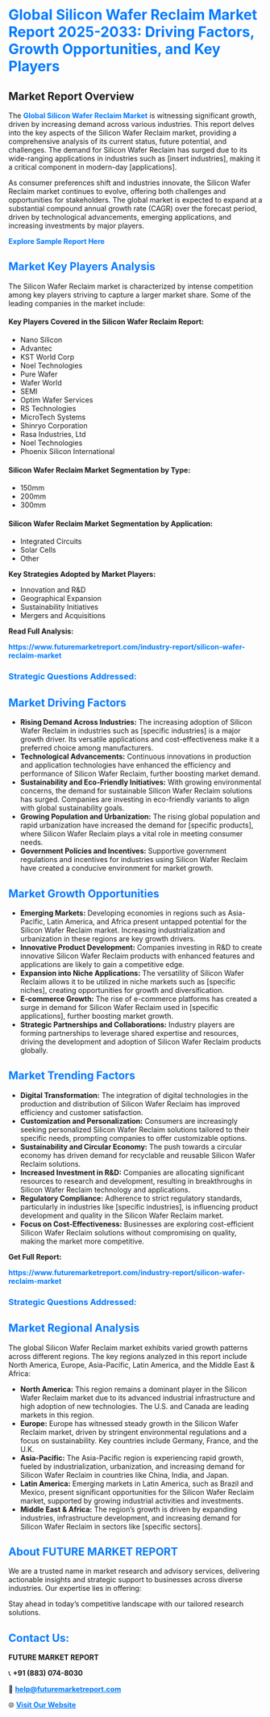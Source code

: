 <h1 style="color: #007BFF;">Global Silicon Wafer Reclaim Market Report 2025-2033: Driving Factors, Growth Opportunities, and Key Players</h1>

<section id="overview">
<h2>Market Report Overview</h2>
<p>The <a href="https://www.futuremarketreport.com/industry-report/silicon-wafer-reclaim-market" style="color: #007BFF; text-decoration: none;"><strong>Global Silicon Wafer Reclaim Market</strong></a> is witnessing significant growth, driven by increasing demand across various industries. This report delves into the key aspects of the Silicon Wafer Reclaim market, providing a comprehensive analysis of its current status, future potential, and challenges. The demand for Silicon Wafer Reclaim has surged due to its wide-ranging applications in industries such as [insert industries], making it a critical component in modern-day [applications].</p>
<p>As consumer preferences shift and industries innovate, the Silicon Wafer Reclaim market continues to evolve, offering both challenges and opportunities for stakeholders. The global market is expected to expand at a substantial compound annual growth rate (CAGR) over the forecast period, driven by technological advancements, emerging applications, and increasing investments by major players.</p>
</section>

<section id="overview">
<p><a href="https://www.futuremarketreport.com/request-sample/reportId=91004" style="color: #007BFF; text-decoration: none;"><strong>Explore Sample Report Here</strong></a></p>
</section>

<section id="key-players">
<h2 style="color: #007BFF;">Market Key Players Analysis</h2>
<p>The Silicon Wafer Reclaim market is characterized by intense competition among key players striving to capture a larger market share. Some of the leading companies in the market include:</p>
<h4>Key Players Covered in the Silicon Wafer Reclaim Report:</h4>
<ul><li>Nano Silicon</li><li>Advantec</li><li>KST World Corp</li><li>Noel Technologies</li><li>Pure Wafer</li><li>Wafer World</li><li>SEMI</li><li>Optim Wafer Services</li><li>RS Technologies</li><li>MicroTech Systems</li><li>Shinryo Corporation</li><li>Rasa Industries, Ltd</li><li>Noel Technologies</li><li>Phoenix Silicon International</li></ul>
<h4>Silicon Wafer Reclaim Market Segmentation by Type:</h4>
<ul><li>150mm</li><li>200mm</li><li>300mm</li></ul>

<h4>Silicon Wafer Reclaim Market Segmentation by Application:</h4>
<ul><li>Integrated Circuits</li><li>Solar Cells</li><li>Other</li></ul>
<p><strong>Key Strategies Adopted by Market Players:</strong></p>
<ul>
<li>Innovation and R&D</li>
<li>Geographical Expansion</li>
<li>Sustainability Initiatives</li>
<li>Mergers and Acquisitions</li>
</ul>
</section>

<section>
<p><strong>Read Full Analysis: </strong></p><a href="https://www.futuremarketreport.com/industry-report/silicon-wafer-reclaim-market" style="color: #007BFF; text-decoration: none;"><strong>https://www.futuremarketreport.com/industry-report/silicon-wafer-reclaim-market</strong></a>
<h3 style="color: #007BFF;">Strategic Questions Addressed:</h3>
</section>

<section id="driving-factors">
<h2 style="color: #007BFF;">Market Driving Factors</h2>
<ul>
<li><strong>Rising Demand Across Industries:</strong> The increasing adoption of Silicon Wafer Reclaim in industries such as [specific industries] is a major growth driver. Its versatile applications and cost-effectiveness make it a preferred choice among manufacturers.</li>
<li><strong>Technological Advancements:</strong> Continuous innovations in production and application technologies have enhanced the efficiency and performance of Silicon Wafer Reclaim, further boosting market demand.</li>
<li><strong>Sustainability and Eco-Friendly Initiatives:</strong> With growing environmental concerns, the demand for sustainable Silicon Wafer Reclaim solutions has surged. Companies are investing in eco-friendly variants to align with global sustainability goals.</li>
<li><strong>Growing Population and Urbanization:</strong> The rising global population and rapid urbanization have increased the demand for [specific products], where Silicon Wafer Reclaim plays a vital role in meeting consumer needs.</li>
<li><strong>Government Policies and Incentives:</strong> Supportive government regulations and incentives for industries using Silicon Wafer Reclaim have created a conducive environment for market growth.</li>
</ul>
</section>

<section id="growth-opportunities">
<h2 style="color: #007BFF;">Market Growth Opportunities</h2>
<ul>
<li><strong>Emerging Markets:</strong> Developing economies in regions such as Asia-Pacific, Latin America, and Africa present untapped potential for the Silicon Wafer Reclaim market. Increasing industrialization and urbanization in these regions are key growth drivers.</li>
<li><strong>Innovative Product Development:</strong> Companies investing in R&D to create innovative Silicon Wafer Reclaim products with enhanced features and applications are likely to gain a competitive edge.</li>
<li><strong>Expansion into Niche Applications:</strong> The versatility of Silicon Wafer Reclaim allows it to be utilized in niche markets such as [specific niches], creating opportunities for growth and diversification.</li>
<li><strong>E-commerce Growth:</strong> The rise of e-commerce platforms has created a surge in demand for Silicon Wafer Reclaim used in [specific applications], further boosting market growth.</li>
<li><strong>Strategic Partnerships and Collaborations:</strong> Industry players are forming partnerships to leverage shared expertise and resources, driving the development and adoption of Silicon Wafer Reclaim products globally.</li>
</ul>
</section>

<section id="trending-factors">
<h2 style="color: #007BFF;">Market Trending Factors</h2>
<ul>
<li><strong>Digital Transformation:</strong> The integration of digital technologies in the production and distribution of Silicon Wafer Reclaim has improved efficiency and customer satisfaction.</li>
<li><strong>Customization and Personalization:</strong> Consumers are increasingly seeking personalized Silicon Wafer Reclaim solutions tailored to their specific needs, prompting companies to offer customizable options.</li>
<li><strong>Sustainability and Circular Economy:</strong> The push towards a circular economy has driven demand for recyclable and reusable Silicon Wafer Reclaim solutions.</li>
<li><strong>Increased Investment in R&D:</strong> Companies are allocating significant resources to research and development, resulting in breakthroughs in Silicon Wafer Reclaim technology and applications.</li>
<li><strong>Regulatory Compliance:</strong> Adherence to strict regulatory standards, particularly in industries like [specific industries], is influencing product development and quality in the Silicon Wafer Reclaim market.</li>
<li><strong>Focus on Cost-Effectiveness:</strong> Businesses are exploring cost-efficient Silicon Wafer Reclaim solutions without compromising on quality, making the market more competitive.</li>
</ul>
</section>

<section>
<p><strong>Get Full Report: </strong></p><a href="https://www.futuremarketreport.com/industry-report/silicon-wafer-reclaim-market" style="color: #007BFF; text-decoration: none;"><strong>https://www.futuremarketreport.com/industry-report/silicon-wafer-reclaim-market</strong></a>
<h3 style="color: #007BFF;">Strategic Questions Addressed:</h3>
</section>


<section id="regional-analysis">
<h2 style="color: #007BFF;">Market Regional Analysis</h2>
<p>The global Silicon Wafer Reclaim market exhibits varied growth patterns across different regions. The key regions analyzed in this report include North America, Europe, Asia-Pacific, Latin America, and the Middle East & Africa:</p>
<ul>
<li><strong>North America:</strong> This region remains a dominant player in the Silicon Wafer Reclaim market due to its advanced industrial infrastructure and high adoption of new technologies. The U.S. and Canada are leading markets in this region.</li>
<li><strong>Europe:</strong> Europe has witnessed steady growth in the Silicon Wafer Reclaim market, driven by stringent environmental regulations and a focus on sustainability. Key countries include Germany, France, and the U.K.</li>
<li><strong>Asia-Pacific:</strong> The Asia-Pacific region is experiencing rapid growth, fueled by industrialization, urbanization, and increasing demand for Silicon Wafer Reclaim in countries like China, India, and Japan.</li>
<li><strong>Latin America:</strong> Emerging markets in Latin America, such as Brazil and Mexico, present significant opportunities for the Silicon Wafer Reclaim market, supported by growing industrial activities and investments.</li>
<li><strong>Middle East & Africa:</strong> The region’s growth is driven by expanding industries, infrastructure development, and increasing demand for Silicon Wafer Reclaim in sectors like [specific sectors].</li>
</ul>
</section>

<footer>
<h2 style="color: #007BFF;">About FUTURE MARKET REPORT</h2>
<p>We are a trusted name in market research and advisory services, delivering actionable insights and strategic support to businesses across diverse industries. Our expertise lies in offering:</p>

<p>Stay ahead in today’s competitive landscape with our tailored research solutions.</p>

<h2 style="color: #007BFF;">Contact Us:</h2>
<p><strong>FUTURE MARKET REPORT</strong></p>
<p>📞 <strong>+91 (883) 074-8030</strong></p>
<p>📧 <strong><a href="mailto:help@futuremarketreport.com" style="color: #007BFF;">help@futuremarketreport.com</a></strong></p>
<p>🌐 <strong><a href="https://www.futuremarketreport.com/" style="color: #007BFF;">Visit Our Website</a></strong></p>
</footer>